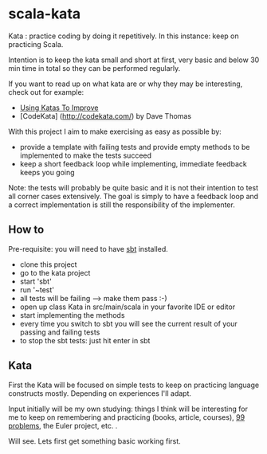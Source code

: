 scala-kata
==========

Kata : practice coding by doing it repetitively. In this instance: keep on practicing Scala.

Intention is to keep the kata small and short at first, very basic and below 30 min time in total so they can be performed regularly.


If you want to read up on what kata are or why they may be interesting, check out for example:
  * [Using Katas To Improve](http://blog.8thlight.com/chong-kim/2013/09/26/using-katas-to-improve.html)
  * [CodeKata] (http://codekata.com/) by Dave Thomas

With this project I aim to make exercising as easy as possible by:
  * provide a template with failing tests and provide empty methods to be implemented to make the tests succeed
  * keep a short feedback loop while implementing, immediate feedback keeps you going

Note: the tests will probably be quite basic and it is not their intention to test all corner cases extensively. The goal is simply to have a feedback loop and a correct implementation is still the responsibility of  the implementer.

How to
------
Pre-requisite: you will need to have [sbt](http://www.scala-sbt.org/) installed.

  * clone this project
  * go to the kata project
  * start 'sbt'
  * run '~test'
  * all tests will be failing --> make them pass :-)
  * open up class Kata in src/main/scala in your favorite IDE or editor
  * start implementing the methods
  * every time you switch to sbt you will see the current result of your passing and failing tests
  * to stop the sbt tests: just hit enter in sbt

Kata
-----------

First the Kata will be focused on simple tests to keep on practicing language constructs mostly. Depending on experiences I'll adapt.

Input initially will be my own studying: things I think will be interesting for me to keep on remembering and practicing (books, article, courses), [99 problems](http://aperiodic.net/phil/scala/s-99/), the Euler project, etc. .

Will see. Lets first get something basic working first.


